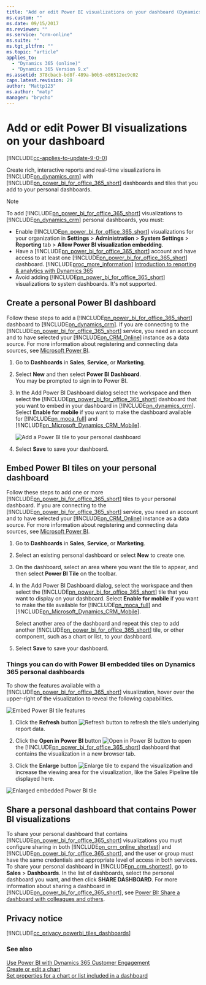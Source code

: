 ```yaml
---
title: "Add or edit Power BI visualizations on your dashboard (Dynamics 365 Customer Engagement) | MicrosoftDocs"
ms.custom: ""
ms.date: 09/15/2017
ms.reviewer: ""
ms.service: "crm-online"
ms.suite: ""
ms.tgt_pltfrm: ""
ms.topic: "article"
applies_to: 
  - "Dynamics 365 (online)"
  - "Dynamics 365 Version 9.x"
ms.assetid: 378cbacb-bd8f-489a-b0b5-e86512ec9c02
caps.latest.revision: 29
author: "Mattp123"
ms.author: "matp"
manager: "brycho"
---
```

# Add or edit Power BI visualizations on your dashboard

[!INCLUDE[cc-applies-to-update-9-0-0](../includes/cc_applies_to_update_9_0_0.md)]

Create rich, interactive reports and real-time visualizations in [!INCLUDE[pn_dynamics_crm](../includes/pn-dynamics-crm.md)] with [!INCLUDE[pn_power_bi_for_office_365_short](../includes/pn-power-bi-for-office-365-short.md)] dashboards and  tiles that you add  to your personal dashboards.  
  
> [!NOTE]
> To add [!INCLUDE[pn_power_bi_for_office_365_short](../includes/pn-power-bi-for-office-365-short.md)] visualizations to [!INCLUDE[pn_dynamics_crm](../includes/pn-dynamics-crm.md)] personal dashboards, you must:  
>   
> - Enable [!INCLUDE[pn_power_bi_for_office_365_short](../includes/pn-power-bi-for-office-365-short.md)] visualizations for your organization in **Settings** > **Administration** > **System Settings** > **Reporting** tab > **Allow Power BI visualization embedding**.  
> -   Have a [!INCLUDE[pn_power_bi_for_office_365_short](../includes/pn-power-bi-for-office-365-short.md)] account and have access to at least one [!INCLUDE[pn_power_bi_for_office_365_short](../includes/pn-power-bi-for-office-365-short.md)] dashboard. [!INCLUDE[proc_more_information](../includes/proc-more-information.md)] [Introduction to reporting &amp; analytics with Dynamics 365](../analytics/reporting-analytics-with-dynamics-365.md)  
> - Avoid adding [!INCLUDE[pn_power_bi_for_office_365_short](../includes/pn-power-bi-for-office-365-short.md)] visualizations to system dashboards. It's not supported.
  
<a name="embedPBDashboard"></a>
## Create a personal Power BI dashboard
  Follow these steps to add a [!INCLUDE[pn_power_bi_for_office_365_short](../includes/pn-power-bi-for-office-365-short.md)] dashboard to [!INCLUDE[pn_dynamics_crm](../includes/pn-dynamics-crm.md)]. If you are connecting to the [!INCLUDE[pn_power_bi_for_office_365_short](../includes/pn-power-bi-for-office-365-short.md)] service, you need an account and to have selected your [!INCLUDE[pn_CRM_Online](../includes/pn-crm-online.md)] instance as a data source. For more information about registering and connecting data sources, see [Microsoft Power BI](https://powerbi.microsoft.com/).  

1.  Go to **Dashboards** in **Sales**, **Service**, or **Marketing**.  
  
2.  Select **New** and then select **Power BI Dashboard**.  
    You may be prompted to sign in to Power BI.

3. In the Add Power BI Dashboard dialog select the workspace and then select the [!INCLUDE[pn_power_bi_for_office_365_short](../includes/pn-power-bi-for-office-365-short.md)] dashboard that you want to embed in your dashboard in [!INCLUDE[pn_dynamics_crm](../includes/pn-dynamics-crm.md)]. Select **Enable for mobile** if you want to make the dashboard available for [!INCLUDE[pn_moca_full](../includes/pn-moca-full.md)] and [!INCLUDE[pn_Microsoft_Dynamics_CRM_Mobile](../includes/pn-dyn-365-phones.md)].

    ![Add a Power BI tile to your personal dashboard](../basics/media/workspace-add-power-bi-dashboard.PNG "Add a Power BI tile to your personal dashboard") 

4. Select **Save** to save your dashboard.
 
<a name="embedPBItiles"></a>   
## Embed  Power BI tiles on your personal dashboard  
 Follow these steps to add one or more [!INCLUDE[pn_power_bi_for_office_365_short](../includes/pn-power-bi-for-office-365-short.md)] tiles to your personal dashboard. If you are connecting to the [!INCLUDE[pn_power_bi_for_office_365_short](../includes/pn-power-bi-for-office-365-short.md)] service, you need an account and to have selected your [!INCLUDE[pn_CRM_Online](../includes/pn-crm-online.md)] instance as a data source. For more information about registering and connecting data sources, see [Microsoft Power BI](https://powerbi.microsoft.com/).  
  
1.  Go to **Dashboards** in **Sales**, **Service**, or **Marketing**.  
  
2.  Select an existing personal dashboard or select **New** to create one.  
  
3.  On the dashboard, select an area  where you want the tile to appear, and then select **Power BI Tile** on the toolbar.  
  
4.  In the Add Power BI Dashboard dialog, select the workspace and then select the [!INCLUDE[pn_power_bi_for_office_365_short](../includes/pn-power-bi-for-office-365-short.md)] tile that you want to display on your dashboard. Select **Enable for mobile** if you want to make the tile available for [!INCLUDE[pn_moca_full](../includes/pn-moca-full.md)] and [!INCLUDE[pn_Microsoft_Dynamics_CRM_Mobile](../includes/pn-dyn-365-phones.md)].  
  
      Select another area of the dashboard and repeat this step to add another [!INCLUDE[pn_power_bi_for_office_365_short](../includes/pn-power-bi-for-office-365-short.md)] tile, or other component, such as a chart or list, to your dashboard.  
  
5.  Select **Save** to save your dashboard.  
  
<a name="PBIthings"></a>   
### Things you can do with Power BI embedded tiles on Dynamics 365 personal dashboards  
 To show the features available with a [!INCLUDE[pn_power_bi_for_office_365_short](../includes/pn-power-bi-for-office-365-short.md)] visualization, hover over the upper-right of the visualization to reveal the following capabilities.  
  
 ![Embed Power BI tile features](../basics/media/embed-powerbi-tile-features.PNG "Embed Power BI tile features")  
  
1.  Click the **Refresh** button ![Refresh button](../basics/media/embed-pbi-tile-refresh-button.PNG "Refresh button") to refresh the tile’s underlying report data.  
  
2.  Click the **Open in Power BI** button ![Open in Power BI button](../basics/media/open-in-power-bi.PNG "Open in Power BI button") to open the [!INCLUDE[pn_power_bi_for_office_365_short](../includes/pn-power-bi-for-office-365-short.md)] dashboard that contains the visualization  in a new browser tab.  
  
3.  Click the **Enlarge** button ![Enlarge tile](../basics/media/embed-pbi-tile-enlarge-button.PNG "Enlarge tile") to expand the visualization and increase the viewing area for the visualization, like the Sales Pipeline tile displayed here.  
  
 ![Enlarged embedded Power BI tile](../basics/media/embed-power-bi-tile-features.png "Enlarged embedded Power BI tile")  
  
<a name="sharePBIdashboard"></a>   
## Share a personal dashboard that contains Power BI visualizations  
 To share your personal dashboard that contains [!INCLUDE[pn_power_bi_for_office_365_short](../includes/pn-power-bi-for-office-365-short.md)] visualizations you must configure sharing in both [!INCLUDE[pn_crm_online_shortest](../includes/pn-crm-online-shortest.md)] and [!INCLUDE[pn_power_bi_for_office_365_short](../includes/pn-power-bi-for-office-365-short.md)],  and the user or group must have the same credentials and appropriate level of access  in both services.     To share your personal dashboard in [!INCLUDE[pn_crm_shortest](../includes/pn-crm-shortest.md)], go to **Sales** > **Dashboards**. In the list of dashboards, select the personal dashboard you want, and then click **SHARE DASHBOARD**. For more information about sharing a dashboard in [!INCLUDE[pn_power_bi_for_office_365_short](../includes/pn-power-bi-for-office-365-short.md)], see [Power BI: Share a dashboard with colleagues and others](https://powerbi.microsoft.com/documentation/powerbi-service-share-unshare-dashboard/).  
  
<a name="privacy"></a>   
## Privacy notice  
[!INCLUDE[cc_privacy_powerbi_tiles_dashboards](../includes/cc-privacy-powerbi-tiles-dashboards.md)]
  
### See also  
 [Use Power BI with Dynamics 365 Customer Engagement](../analytics/reporting-analytics-with-dynamics-365.md)   
 [Create or edit a chart](../basics/create-edit-chart.md)   
 [Set properties for a chart or list included in a dashboard](../customize/set-properties-chart-list-included-dashboard.md)
